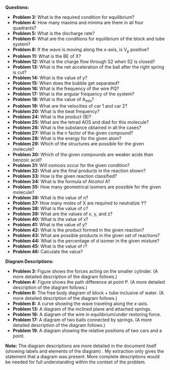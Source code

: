 **Questions:**

* **Problem 3:**  What is the required condition for equilibrium?
* **Problem 4:** How many maxima and minima are there in all four quadrants?
* **Problem 5:** What is the discharge rate?
* **Problem 6:** What are the conditions for equilibrium of the block and tube system?
* **Problem 8:** If the wave is moving along the x-axis, is V<sub>p</sub> positive?
* **Problem 11:** What is the BE of X?
* **Problem 12:** What is the charge flow through S2 when S2 is closed?
* **Problem 13:** What is the net acceleration of the ball after the right spring is cut?
* **Problem 14:** What is the value of y?
* **Problem 15:** When does the bubble get separated?
* **Problem 16:** What is the frequency of the wire PQ?
* **Problem 17:** What is the angular frequency of the system?
* **Problem 18:** What is the value of A<sub>min</sub>?
* **Problem 19:** What are the velocities of car 1 and car 2?
* **Problem 20:** What is the beat frequency?
* **Problem 24:** What is the product (B)?
* **Problem 25:** What are the tetrad AOS and diad for this molecule?
* **Problem 26:** What is the substance obtained in all the cases?
* **Problem 27:** What is the n factor of the given compound?
* **Problem 28:** What is the energy for the given atom?
* **Problem 29:** Which of the structures are possible for the given molecule?
* **Problem 30:** Which of the given compounds are weaker acids than benzoic acid?
* **Problem 31:** Will osmosis occur for the given condition?
* **Problem 32:** What are the final products in the reaction shown?
* **Problem 33:** How is the given reaction classified?
* **Problem 34:** What is the formula of Alcohol A?
* **Problem 35:** How many geometrical isomers are possible for the given molecule?
* **Problem 36:** What is the value of n?
* **Problem 37:** How many moles of X are required to neutralize Y?
* **Problem 38:** What is the value of c?
* **Problem 39:** What are the values of x, y, and z?
* **Problem 40:** What is the value of x?
* **Problem 41:** What is the value of y?
* **Problem 42:** What is the product formed in the given reaction?
* **Problem 43:** What are possible products in the given set of reactions?
* **Problem 44:** What is the percentage of d isomer in the given mixture?
* **Problem 45:** What is the value of r?
* **Problem 46:** Calculate the value?

**Diagram Descriptions:**

* **Problem 3:** Figure shows the forces acting on the smaller cylinder.  (A more detailed description of the diagram follows.)
* **Problem 4:** Figure shows the path difference at point P. (A more detailed description of the diagram follows.)
* **Problem 6:** The free body diagram of block + tube inclusive of water.  (A more detailed description of the diagram follows.)
* **Problem 8:** A curve showing the wave traveling along the x-axis.
* **Problem 13:**  A diagram of the inclined plane and attached springs.
* **Problem 16:** A diagram of the wire in equilibrium/under restoring force.
* **Problem 17:**  A diagram of two balls connected by springs. (A more detailed description of the diagram follows.)
*  **Problem 19**: A diagram showing the relative positions of two cars and a point.


**Note:** The diagram descriptions are more detailed in the document itself (showing labels and elements of the diagram) .  My extraction only gives the statement that a diagram was present.  More complete descriptions would be needed for full understanding within the context of the problem.